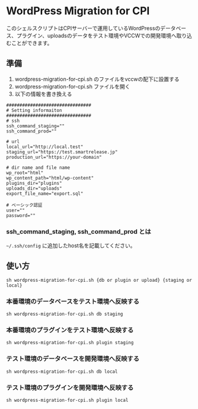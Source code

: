 # WordPress Migration for CPI
このシェルスクリプトはCPIサーバーで運用しているWordPressのデータベース、プラグイン、uploadsのデータをテスト環境やVCCWでの開発環境へ取り込むことができます。

## 準備
1. wordpress-migration-for-cpi.sh のファイルをvccwの配下に設置する
2. wordpress-migration-for-cpi.sh ファイルを開く
3. 以下の情報を書き換える

```
################################
# Setting informaiton
################################
# ssh 
ssh_command_staging=""
ssh_command_prod=""

# url
local_url="http://local.test"
staging_url="https://test.smartrelease.jp"
production_url="https://your-domain"

# dir name and file name
wp_root="html"
wp_content_path="html/wp-content"
plugins_dir="plugins"
uploads_dir="uploads"
export_file_name="export.sql"

# ベーシック認証
user=""
password=""
```

### ssh_command_staging, ssh_command_prod とは

`~/.ssh/config` に追加したhost名を記載してください。


## 使い方
`sh wordpress-migration-for-cpi.sh {db or plugin or upload} {staging or local} `

### 本番環境のデータベースをテスト環境へ反映する
`sh wordpress-migration-for-cpi.sh db staging`

### 本番環境のプラグインをテスト環境へ反映する
`sh wordpress-migration-for-cpi.sh plugin staging`

### テスト環境のデータベースを開発環境へ反映する
`sh wordpress-migration-for-cpi.sh db local`

### テスト環境のプラグインを開発環境へ反映する
`sh wordpress-migration-for-cpi.sh plugin local`
